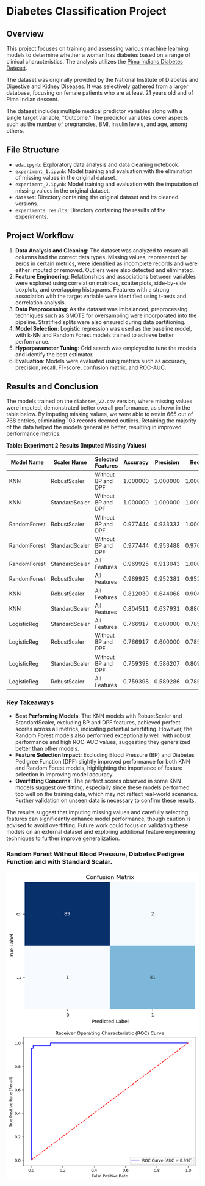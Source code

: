 # Diabetes Classification Project

## Overview

This project focuses on training and assessing various machine learning models to determine whether a woman has diabetes based on a range of clinical characteristics. The analysis utilizes the [Pima Indians Diabetes Dataset](https://www.kaggle.com/datasets/uciml/pima-indians-diabetes-database).

The dataset was originally provided by the National Institute of Diabetes and Digestive and Kidney Diseases. It was selectively gathered from a larger database, focusing on female patients who are at least 21 years old and of Pima Indian descent.

The dataset includes multiple medical predictor variables along with a single target variable, "Outcome." The predictor variables cover aspects such as the number of pregnancies, BMI, insulin levels, and age, among others.

## File Structure

- `eda.ipynb`: Exploratory data analysis and data cleaning notebook.
- `experiment_1.ipynb`: Model training and evaluation with the elimination of missing values in the original dataset.
- `experiment_2.ipynb`: Model training and evaluation with the imputation of missing values in the original dataset.
- `dataset`: Directory containing the original dataset and its cleaned versions.
- `experiments_results`: Directory containing the results of the experiments.

## Project Workflow

1. **Data Analysis and Cleaning**: The dataset was analyzed to ensure all columns had the correct data types. Missing values, represented by zeros in certain metrics, were identified as incomplete records and were either imputed or removed. Outliers were also detected and eliminated.
2. **Feature Engineering**: Relationships and associations between variables were explored using correlation matrices, scatterplots, side-by-side boxplots, and overlapping histograms. Features with a strong association with the target variable were identified using t-tests and correlation analysis.
3. **Data Preprocessing**: As the dataset was imbalanced, preprocessing techniques such as SMOTE for oversampling were incorporated into the pipeline. Stratified splits were also ensured during data partitioning.
4. **Model Selection**: Logistic regression was used as the baseline model, with k-NN and Random Forest models trained to achieve better performance.
5. **Hyperparameter Tuning**: Grid search was employed to tune the models and identify the best estimator.
6. **Evaluation**: Models were evaluated using metrics such as accuracy, precision, recall, F1-score, confusion matrix, and ROC-AUC.

## Results and Conclusion

The models trained on the `diabetes_v2.csv` version, where missing values were imputed, demonstrated better overall performance, as shown in the table below. By imputing missing values, we were able to retain 665 out of 768 entries, eliminating 103 records deemed outliers. Retaining the majority of the data helped the models generalize better, resulting in improved performance metrics.

**Table: Experiment 2 Results (Imputed Missing Values)**

| Model Name     | Scaler Name       | Selected Features       | Accuracy | Precision | Recall  | F1-Score | ROC AUC  |
|----------------|-------------------|-------------------------|----------|-----------|---------|----------|----------|
| KNN            | RobustScaler      | Without BP and DPF       | 1.000000 | 1.000000  | 1.000000| 1.000000 | 1.000000 |
| KNN            | StandardScaler    | Without BP and DPF       | 1.000000 | 1.000000  | 1.000000| 1.000000 | 1.000000 |
| RandomForest   | RobustScaler      | Without BP and DPF       | 0.977444 | 0.933333  | 1.000000| 0.965517 | 1.000000 |
| RandomForest   | StandardScaler    | Without BP and DPF       | 0.977444 | 0.953488  | 0.976190| 0.964706 | 0.996860 |
| RandomForest   | StandardScaler    | All Features             | 0.969925 | 0.913043  | 1.000000| 0.954545 | 0.997645 |
| RandomForest   | RobustScaler      | All Features             | 0.969925 | 0.952381  | 0.952381| 0.952381 | 0.996075 |
| KNN            | RobustScaler      | All Features             | 0.812030 | 0.644068  | 0.904762| 0.752475 | 0.936028 |
| KNN            | StandardScaler    | All Features             | 0.804511 | 0.637931  | 0.880952| 0.740000 | 0.920591 |
| LogisticReg    | StandardScaler    | All Features             | 0.766917 | 0.600000  | 0.785714| 0.680412 | 0.859759 |
| LogisticReg    | RobustScaler      | Without BP and DPF       | 0.766917 | 0.600000  | 0.785714| 0.680412 | 0.872318 |
| LogisticReg    | StandardScaler    | Without BP and DPF       | 0.759398 | 0.586207  | 0.809524| 0.680000 | 0.869440 |
| LogisticReg    | RobustScaler      | All Features             | 0.759398 | 0.589286  | 0.785714| 0.673469 | 0.857666 |

### Key Takeaways

- **Best Performing Models**: The KNN models with RobustScaler and StandardScaler, excluding BP and DPF features, achieved perfect scores across all metrics, indicating potential overfitting. However, the Random Forest models also performed exceptionally well, with robust performance and high ROC-AUC values, suggesting they generalized better than other models.
- **Feature Selection Impact**: Excluding Blood Pressure (BP) and Diabetes Pedigree Function (DPF) slightly improved performance for both KNN and Random Forest models, highlighting the importance of feature selection in improving model accuracy.
- **Overfitting Concerns**: The perfect scores observed in some KNN models suggest overfitting, especially since these models performed too well on the training data, which may not reflect real-world scenarios. Further validation on unseen data is necessary to confirm these results.

The results suggest that imputing missing values and carefully selecting features can significantly enhance model performance, though caution is advised to avoid overfitting. Future work could focus on validating these models on an external dataset and exploring additional feature engineering techniques to further improve generalization.

### Random Forest Without Blood Pressure, Diabetes Pedigree Function and with Standard Scalar.
![confusion_matrix](img/confusion_matrix.png)
![ROC-AUC](img/roc_auc_curve.png)